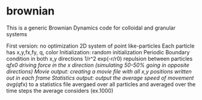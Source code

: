 # brownian
This is a generic Brownian Dynamics code for colloidal and granular systems

First version: no optimization
2D system of point like-particles
Each particle has x,y,fx,fy, q, color
Initialization: random initialization
Periodic Boundary condition in both x,y directions
1/r^2 exp(-r/r0) repulsion between particles
q*fx0 driving force in the x direction (simulating 50-50% going in opposite directions)
Movie output: creating a movie file with all x,y positions written out in each frame
Statistics output: output the average speed of movement avg(q*fx) to a statistics file
avergaed over all particles and averaged over the time steps the average considers (ex.1000)  
